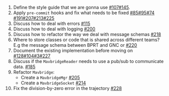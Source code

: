 1. Define the style guide that we are gonna use [#107](https://github.com/Asus-Robotics-and-AI-Center/gnc-dam-c-src/issues/107)[#145](https://github.com/Asus-Robotics-and-AI-Center/gnc-dam-c-src/issues/145). 
2. Apply `pre-commit` hooks and fix what needs to be fixed [#85](https://github.com/Asus-Robotics-and-AI-Center/gnc-dam-c-src/issues/85)[#95](https://github.com/Asus-Robotics-and-AI-Center/gnc-dam-c-src/issues/93)[#74](https://github.com/Asus-Robotics-and-AI-Center/gnc-dam-c-src/issues/74) [#191](https://github.com/Asus-Robotics-and-AI-Center/gnc-dam-c-src/issues/191)[#207](https://github.com/Asus-Robotics-and-AI-Center/gnc-dam-c-src/issues/207)[#213](https://github.com/Asus-Robotics-and-AI-Center/gnc-dam-c-src/issues/213)[#225](https://github.com/Asus-Robotics-and-AI-Center/gnc-dam-c-src/issues/225) 
3. Discuss how to deal with errors [#115](https://github.com/Asus-Robotics-and-AI-Center/gnc-dam-c-src/issues/115)
4. Discuss how to deal with logging [#200](https://github.com/Asus-Robotics-and-AI-Center/gnc-dam-c-src/issues/200)
5. Discuss how to refactor the way we deal with message schemas [#218](https://github.com/Asus-Robotics-and-AI-Center/gnc-dam-c-src/issues/218)
6. Where to store classes or code that is shared across different teams? E.g the message schema between BPRT and GNC or [#220](https://github.com/Asus-Robotics-and-AI-Center/gnc-dam-c-src/issues/220)
7. Document the existing implementation before moving on [#128](https://github.com/Asus-Robotics-and-AI-Center/gnc-dam-c-src/issues/128)[#104](https://github.com/Asus-Robotics-and-AI-Center/gnc-dam-c-src/issues/104)[#3](https://github.com/Asus-Robotics-and-AI-Center/gnc-dam-c-src/issues/3)[#227](https://github.com/Asus-Robotics-and-AI-Center/gnc-dam-c-src/issues/227)
8. Discuss if the `MavbridgeReader` needs to use a pub/sub to communicate data. [#185](https://github.com/Asus-Robotics-and-AI-Center/gnc-dam-c-src/issues/185)
9. Refactor `Mavbridge`:
	- Create a `MavbridgeMgr` [#205](https://github.com/Asus-Robotics-and-AI-Center/gnc-dam-c-src/issues/205)
	- Create a `MavbridgeSocket` [#214](https://github.com/Asus-Robotics-and-AI-Center/gnc-dam-c-src/issues/214)
10. Fix the division-by-zero error in the trajectory [#228](https://github.com/Asus-Robotics-and-AI-Center/gnc-dam-c-src/issues/228)